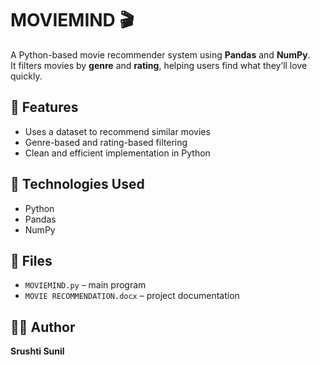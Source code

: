# MOVIEMIND 🎬  
A Python-based movie recommender system using **Pandas** and **NumPy**.  
It filters movies by **genre** and **rating**, helping users find what they’ll love quickly.

## 🚀 Features
- Uses a dataset to recommend similar movies  
- Genre-based and rating-based filtering  
- Clean and efficient implementation in Python  

## 🧠 Technologies Used
- Python  
- Pandas  
- NumPy  

## 📂 Files
- `MOVIEMIND.py` – main program  
- `MOVIE RECOMMENDATION.docx` – project documentation  

## 👩‍💻 Author
**Srushti Sunil**  

